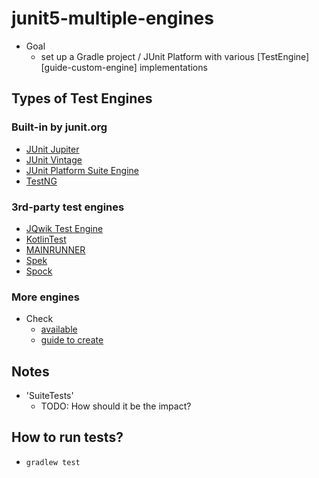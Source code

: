 # junit5-multiple-engines
* Goal
  * set up a Gradle project / JUnit Platform with various [TestEngine][guide-custom-engine] implementations

## Types of Test Engines 
### Built-in by junit.org

 * [JUnit Jupiter](https://junit.org/junit5/docs/current/user-guide)
 * [JUnit Vintage](https://junit.org/junit5/docs/current/user-guide)
 * [JUnit Platform Suite Engine](https://junit.org/junit5/docs/current/user-guide/#junit-platform-suite-engine)
 * [TestNG](https://github.com/junit-team/testng-engine)
 
### 3rd-party test engines 
 
 * [JQwik Test Engine](http://jqwik.net)
 * [KotlinTest](https://github.com/kotlintest/kotlintest)
 * [MAINRUNNER](https://github.com/sormuras/mainrunner)
 * [Spek](https://spekframework.org)
 * [Spock](https://spockframework.org/)

### More engines

* Check 
  * [available](https://github.com/junit-team/junit5/wiki/Third-party-Extensions#junit-platform-test-engines)
  * [guide to create](http://junit.org/junit5/docs/current/user-guide/#launcher-api-engines-custom)

## Notes
* 'SuiteTests'
  * TODO: How should it be the impact?

## How to run tests?
* `gradlew test`
